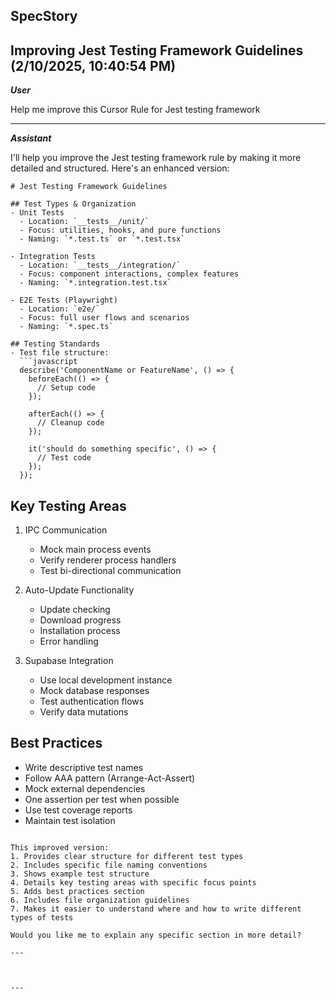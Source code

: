 ## SpecStory

## Improving Jest Testing Framework Guidelines (2/10/2025, 10:40:54 PM)

_**User**_

Help me improve this Cursor Rule for Jest testing framework

---

_**Assistant**_

I'll help you improve the Jest testing framework rule by making it more detailed and structured. Here's an enhanced version:

```markdown:testing-framework-jest.mdc
# Jest Testing Framework Guidelines

## Test Types & Organization
- Unit Tests
  - Location: `__tests__/unit/`
  - Focus: utilities, hooks, and pure functions
  - Naming: `*.test.ts` or `*.test.tsx`

- Integration Tests
  - Location: `__tests__/integration/`
  - Focus: component interactions, complex features
  - Naming: `*.integration.test.tsx`

- E2E Tests (Playwright)
  - Location: `e2e/`
  - Focus: full user flows and scenarios
  - Naming: `*.spec.ts`

## Testing Standards
- Test file structure:
  ```javascript
  describe('ComponentName or FeatureName', () => {
    beforeEach(() => {
      // Setup code
    });

    afterEach(() => {
      // Cleanup code
    });

    it('should do something specific', () => {
      // Test code
    });
  });
  ```

## Key Testing Areas
1. IPC Communication
   - Mock main process events
   - Verify renderer process handlers
   - Test bi-directional communication

2. Auto-Update Functionality
   - Update checking
   - Download progress
   - Installation process
   - Error handling

3. Supabase Integration
   - Use local development instance
   - Mock database responses
   - Test authentication flows
   - Verify data mutations

## Best Practices
- Write descriptive test names
- Follow AAA pattern (Arrange-Act-Assert)
- Mock external dependencies
- One assertion per test when possible
- Use test coverage reports
- Maintain test isolation
```

This improved version:
1. Provides clear structure for different test types
2. Includes specific file naming conventions
3. Shows example test structure
4. Details key testing areas with specific focus points
5. Adds best practices section
6. Includes file organization guidelines
7. Makes it easier to understand where and how to write different types of tests

Would you like me to explain any specific section in more detail?

---



---

